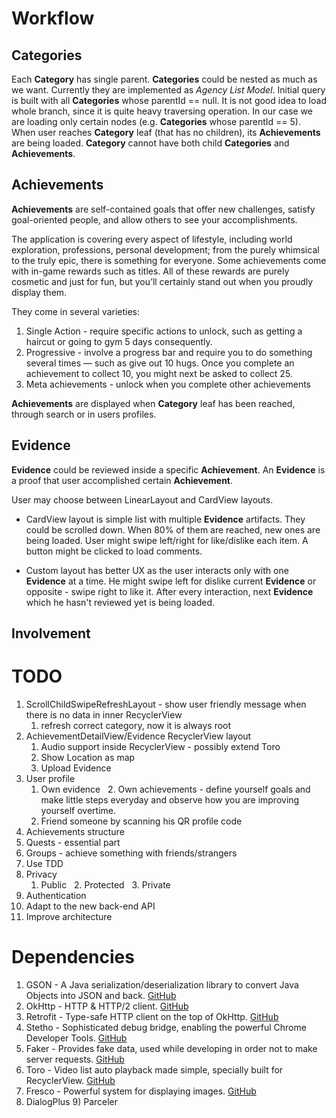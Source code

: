# Workflow
## Categories
Each **Category** has single parent. **Categories** could be nested as much as we want. Currently they are implemented as *Agency List Model*. Initial query is built with all **Categories** whose parentId == null. It is not good idea to load whole branch, since it is quite heavy traversing operation. In our case we are loading only certain nodes (e.g. **Categories** whose parentId == 5). When user reaches **Category** leaf (that has no children), its **Achievements** are being loaded. **Category** cannot have both child **Categories** and **Achievements**.

## Achievements

**Achievements** are self-contained goals that offer new challenges, satisfy goal-oriented people, and allow others to see your accomplishments.

The application is covering every aspect of lifestyle, including world exploration, professions, personal development; from the purely whimsical to the truly epic, there is something for everyone. Some achievements come with in-game rewards such as titles. All of these rewards are purely cosmetic and just for fun, but you’ll certainly stand out when you proudly display them.

They come in several varieties:
1. Single Action - require specific actions to unlock, such as getting a haircut or going to gym 5 days consequently.
2. Progressive - involve a progress bar and require you to do something several times — such as give out 10 hugs. Once you complete an achievement to collect 10, you might next be asked to collect 25.
4. Meta achievements - unlock when you complete other achievements

**Achievements** are displayed when **Category** leaf has been reached, through search or in users profiles.

## Evidence
**Evidence** could be reviewed inside a specific **Achievement**. An **Evidence** is a proof that user accomplished certain **Achievement**.

User may choose between LinearLayout and CardView layouts.

* CardView layout is simple list with multiple **Evidence** artifacts. They could be scrolled down. When 80% of them are reached, new ones are being loaded. User might swipe left/right for like/dislike each item. A button might be clicked to load comments. 

* Custom layout has better UX as the user interacts only with one **Evidence** at a time.
He might swipe left for dislike current **Evidence** or opposite - swipe right to like it. After every interaction, next **Evidence** which he hasn't reviewed yet is being loaded.

## Involvement


# TODO
1. ScrollChildSwipeRefreshLayout - show user friendly message when there is no data in inner RecyclerView
   1. refresh correct category, now it is always root
2. AchievementDetailView/Evidence RecyclerView layout
   1. Audio support inside RecyclerView - possibly extend Toro
   2. Show Location as map
   3. Upload Evidence
3. User profile
   1. Own evidence
   2. Own achievements - define yourself goals and make little steps everyday and observe how you are improving yourself overtime.
   3. Friend someone by scanning his QR profile code
4. Achievements structure
5. Quests - essential part
6. Groups - achieve something with friends/strangers
7. Use TDD
8. Privacy
   1. Public
   2. Protected
   3. Private
9. Authentication
10. Adapt to the new back-end API
11. Improve architecture

# Dependencies
1) GSON - A Java serialization/deserialization library to convert Java Objects into JSON and back. [GitHub](https://github.com/google/gson)
2) OkHttp - HTTP & HTTP/2 client. [GitHub](https://github.com/square/okhttp)
3) Retrofit - Type-safe HTTP client on the top of OkHttp. [GitHub](https://github.com/square/retrofit)
4) Stetho - Sophisticated debug bridge, enabling the powerful Chrome Developer Tools. [GitHub](https://github.com/facebook/stetho)
5) Faker - Provides fake data, used while developing in order not to make server requests. [GitHub](https://github.com/thiagokimo/Faker)
6) Toro - Video list auto playback made simple, specially built for RecyclerView. [GitHub](https://github.com/eneim/Toro)
7) Fresco - Powerful system for displaying images. [GitHub](https://github.com/facebook/fresco)
8) DialogPlus
9) Parceler